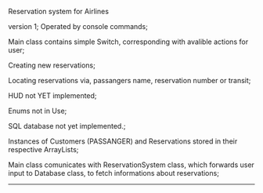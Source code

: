 Reservation system for Airlines

version 1;
Operated by console commands;

Main class contains simple Switch, corresponding with avalible actions for user;

Creating new reservations;

Locating reservations via, passangers name, reservation number or transit;

HUD not YET implemented;

Enums not in Use;

SQL database not yet implemented.;

Instances of Customers (PASSANGER) and Reservations stored in their respective ArrayLists;

Main class comunicates with ReservationSystem class, which forwards user input to Database class, to fetch informations about reservations;

******************************************************************************************************************************************
